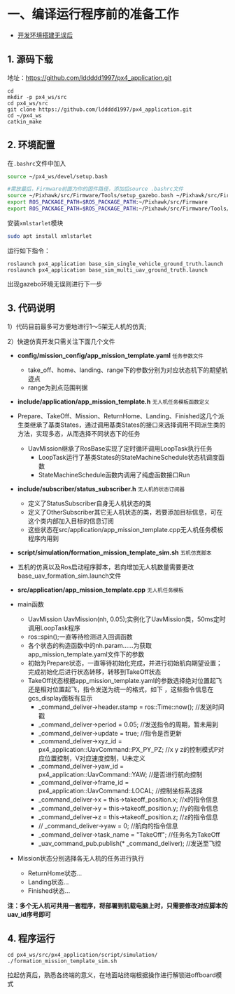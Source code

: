 # 一、编译运行程序前的准备工作

* <u>开发环境搭建无误后</u>

## 1. 源码下载

地址：https://github.com/lddddd1997/px4_application.git
```
cd
mkdir -p px4_ws/src
cd px4_ws/src
git clone https://github.com/lddddd1997/px4_application.git
cd ~/px4_ws
catkin_make
```

## 2. 环境配置

在`.bashrc`文件中加入

```bash
source ~/px4_ws/devel/setup.bash

#需放最后，Firmware前面为你的固件路径，添加后source .bashrc文件
source ~/Pixhawk/src/Firmware/Tools/setup_gazebo.bash ~/Pixhawk/src/Firmware ~/Pixhawk/src/Firmware/build/px4_sitl_default
export ROS_PACKAGE_PATH=$ROS_PACKAGE_PATH:~/Pixhawk/src/Firmware
export ROS_PACKAGE_PATH=$ROS_PACKAGE_PATH:~/Pixhawk/src/Firmware/Tools/sitl_gazebo
```
安装`xmlstarlet`模块
```bash
sudo apt install xmlstarlet
```
运行如下指令：

```
roslaunch px4_application base_sim_single_vehicle_ground_truth.launch
roslaunch px4_application base_sim_multi_uav_ground_truth.launch
```

出现gazebo环境无误则进行下一步

## 3. 代码说明

1）代码目前最多可方便地进行1～5架无人机的仿真;

2）快速仿真开发只需关注下面几个文件

* **config/mission_config/app_mission_template.yaml** `任务参数文件`

  * take_off、home、landing、range下的参数分别为对应状态机下的期望航迹点
  * range为到点范围判据
* **include/application/app_mission_template.h** `无人机任务模板函数定义` 
* Prepare、TakeOff、Mission、ReturnHome、Landing、Finished这几个派生类继承了基类States，通过调用基类States的接口来选择调用不同派生类的方法，实现多态，从而选择不同状态下的任务
  * UavMission继承了RosBase实现了定时循环调用LoopTask执行任务
    * LoopTask运行了基类States的StateMachineSchedule状态机调度函数
    * StateMachineSchedule函数内调用了纯虚函数接口Run
* **include/subscriber/status_subscriber.h** `无人机的状态订阅器`
  * 定义了StatusSubscriber自身无人机状态的类
  * 定义了OtherSubscriber其它无人机状态的类，若要添加目标信息，可在这个类内部加入目标的信息订阅
  * 这些状态在src/application/app_mission_template.cpp无人机任务模板程序内用到
* **script/simulation/formation_mission_template_sim.sh** `五机仿真脚本`
* 五机的仿真以及Ros启动程序脚本，若向增加无人机数量需要更改base_uav_formation_sim.launch文件
* **src/application/app_mission_template.cpp** `无人机任务模板`
* main函数
    * UavMission UavMission(nh, 0.05);实例化了UavMission类，50ms定时调用LoopTask程序
    * ros::spin();一直等待检测进入回调函数
  * 各个状态的构造函数中的nh.param......为获取app_mission_template.yaml文件下的参数
  * 初始为Prepare状态，一直等待初始化完成，并进行初始航向期望设置；完成初始化后进行状态转移，转移到TakeOff状态
  * TakeOff状态根据app_mission_template.yaml的参数选择绝对位置起飞还是相对位置起飞，指令发送为统一的格式，如下 ，这些指令信息在gcs_display面板有显示
    * _command_deliver->header.stamp = ros::Time::now();    //发送时间戳
    * _command_deliver->period = 0.05;    //发送指令的周期，暂未用到
    * _command_deliver->update = true;    //指令是否更新
    * _command_deliver->xyz_id = px4_application::UavCommand::PX_PY_PZ;    //x y z的控制模式P对应位置控制，V对应速度控制，U未定义
    * _command_deliver->yaw_id = px4_application::UavCommand::YAW;    //是否进行航向控制
    * _command_deliver->frame_id = px4_application::UavCommand::LOCAL;    //控制坐标系选择
    * _command_deliver->x = this->takeoff_position.x;    //x的指令信息
    * _command_deliver->y = this->takeoff_position.y;    //y的指令信息
    * _command_deliver->z = this->takeoff_position.z;    //z的指令信息
    * // _command_deliver->yaw = 0;    //航向的指令信息
    * _command_deliver->task_name = "TakeOff";    //任务名为TakeOff
    * _uav_command_pub.publish(* _command_deliver);    //发送至飞控
  
* Mission状态分别选择各无人机的任务进行执行
  * ReturnHome状态...
  * Landing状态...
  * Finished状态...

**注：多个无人机可共用一套程序，将部署到机载电脑上时，只需要修改对应脚本的uav_id序号即可**

## 4. 程序运行
```
cd px4_ws/src/px4_application/script/simulation/
./formation_mission_template_sim.sh
```
拉起仿真后，熟悉各终端的意义，在地面站终端根据操作进行解锁进offboard模式